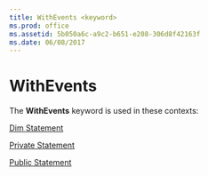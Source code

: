 ```yaml
---
title: WithEvents <keyword>
ms.prod: office
ms.assetid: 5b050a6c-a9c2-b651-e208-306d8f42163f
ms.date: 06/08/2017
---
```



# WithEvents <keyword>

The **WithEvents** keyword is used in these contexts:

[Dim Statement](dim-statement.md)

[Private Statement](private-statement.md)

[Public Statement](public-statement.md)

